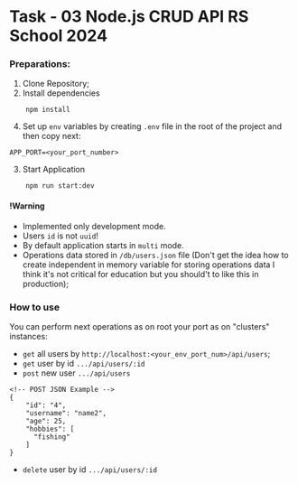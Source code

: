 # Task - 03 Node.js CRUD API RS School 2024


### Preparations:
1. Clone Repository;
2. Install dependencies

```
    npm install
```
4. Set up `env` variables by creating `.env` file in the root of the project and then copy next:
```
APP_PORT=<your_port_number>
```
3. Start Application
```
    npm run start:dev
```

#### !Warning

- Implemented only development mode.
- Users `id` is not `uuid`!
- By default application starts in `multi` mode.
- Operations data stored in `/db/users.json` file (Don't get the idea how to create independent in memory variable for storing operations data I think it's not critical for education but you should't to like this in production);


### How to use

You can perform next operations as on root your port as on "clusters" instances:

- `get` all users by `http://localhost:<your_env_port_num>/api/users`;
- `get` user by id `.../api/users/:id`
- `post` new user `.../api/users`
```
<!-- POST JSON Example -->
{
    "id": "4",
    "username": "name2",
    "age": 25,
    "hobbies": [
      "fishing"
    ]
}
```
- `delete` user by id `.../api/users/:id`